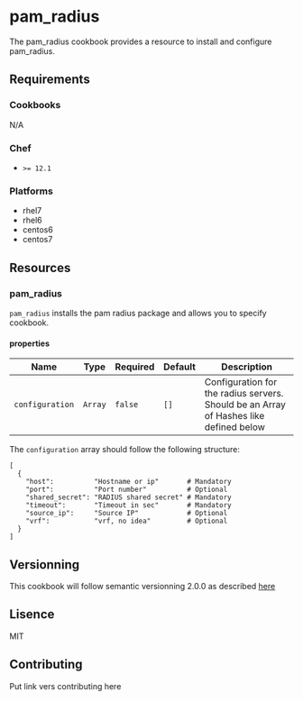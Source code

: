 # pam_radius
The pam_radius cookbook provides a resource to install and configure pam_radius.
## Requirements
### Cookbooks
N/A

### Chef
* `>= 12.1`

### Platforms
* rhel7
* rhel6
* centos6
* centos7

## Resources
### pam_radius
`pam_radius` installs the pam radius package and allows you to specify cookbook.
#### properties
| Name | Type | Required | Default | Description |
| ---- | ---- | -------- | ------- | ----------- |
| `configuration` | `Array` | `false` | `[]` | Configuration for the radius servers. Should be an Array of Hashes like defined below |

The `configuration` array should follow the following structure:
```
[
  {
    "host":          "Hostname or ip"       # Mandatory
    "port":          "Port number"          # Optional
    "shared_secret": "RADIUS shared secret" # Mandatory
    "timeout":       "Timeout in sec"       # Mandatory
    "source_ip":     "Source IP"            # Optional
    "vrf":           "vrf, no idea"         # Optional
  }
]
```

## Versionning
This cookbook will follow semantic versionning 2.0.0 as described [here](https://semver.org/)

## Lisence
MIT

## Contributing
Put link vers contributing here
